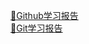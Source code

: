 [:page_with_curl:Github学习报告](https://github.com/Pomran/summary/blob/master/Github%E5%AD%A6%E4%B9%A0%E6%8A%A5%E5%91%8A.md)   
[:page_with_curl:Git学习报告](https://github.com/Pomran/summary/blob/master/Git%E5%AD%A6%E4%B9%A0%E6%8A%A5%E5%91%8A.md)
